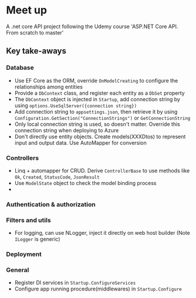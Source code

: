 # Meet up
A .net core API project following the Udemy course 'ASP.NET Core API. From scratch to master'

## Key take-aways

### Database

- Use EF Core as the ORM, override `OnModelCreating` to configure the relationships among entities
- Provide a `DbContext` class, and register each entity as a `DbSet` property
- The `DbContext` object is injected in `Startup`, add connection string by using `options.UseSqlServer({connection string})`
- Add connection string to `appsettings.json`, then retrieve it by using `Configuration.GetSection("ConnectionStrings")` or `GetConnectionString`
- Only local connection string is used, so doesn't matter. Override this connection string when deploying to Azure
- Don't directly use entity objects. Create models(XXXDtos) to represent input and output data. Use AutoMapper for conversion


### Controllers 

-  Linq + automapper for CRUD. Derive `ControllerBase` to use methods like `Ok`, `Created`, `StatusCode`, `JsonResult`
- Use `ModelState` object to check the model binding process
- 

### Authentication & authorization


### Filters and utils

- For logging, can use NLogger, inject it directly on web host builder (Note `ILogger` is generic)


### Deployment


### General

- Register DI services in `Startup.ConfigureServices`
- Configure app running procedure(middlewares) in `Startup.Configure`



